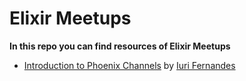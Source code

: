 # Elixir Meetups

**In this repo you can find resources of Elixir Meetups**


* [Introduction to Phoenix Channels](phoenix_channels_introduction) by [Iuri Fernandes](https://github.com/iurifq)
